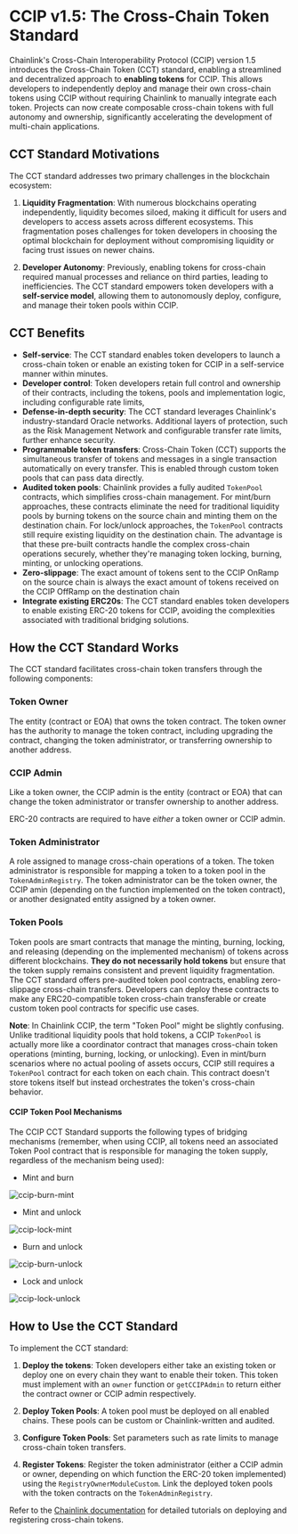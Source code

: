 # CCIP v1.5: The Cross-Chain Token Standard

Chainlink's Cross-Chain Interoperability Protocol (CCIP) version 1.5 introduces the Cross-Chain Token (CCT) standard, enabling a streamlined and decentralized approach to **enabling tokens** for CCIP. This allows developers to independently deploy and manage their own cross-chain tokens using CCIP without requiring Chainlink to manually integrate each token. Projects can now create composable cross-chain tokens with full autonomy and ownership, significantly accelerating the development of multi-chain applications.

## CCT Standard Motivations

The CCT standard addresses two primary challenges in the blockchain ecosystem:

1. **Liquidity Fragmentation**: With numerous blockchains operating independently, liquidity becomes siloed, making it difficult for users and developers to access assets across different ecosystems. This fragmentation poses challenges for token developers in choosing the optimal blockchain for deployment without compromising liquidity or facing trust issues on newer chains.

2. **Developer Autonomy**: Previously, enabling tokens for cross-chain required manual processes and reliance on third parties, leading to inefficiencies. The CCT standard empowers token developers with a **self-service model**, allowing them to autonomously deploy, configure, and manage their token pools within CCIP.

## CCT Benefits 

- **Self-service**: The CCT standard enables token developers to launch a cross-chain token or enable an existing token for CCIP in a self-service manner within minutes. 
- **Developer control**: Token developers retain full control and ownership of their contracts, including the tokens, pools and implementation logic, including configurable rate limits, 
- **Defense-in-depth security**: The CCT standard leverages Chainlink's industry-standard Oracle networks. Additional layers of protection, such as the Risk Management Network and configurable transfer rate limits, further enhance security.
- **Programmable token transfers**: Cross-Chain Token (CCT) supports the simultaneous transfer of tokens and messages in a single transaction automatically on every transfer. This is enabled through custom token pools that can pass data directly.
- **Audited token pools**: Chainlink provides a fully audited `TokenPool` contracts, which simplifies cross-chain management. For mint/burn approaches, these contracts eliminate the need for traditional liquidity pools by burning tokens on the source chain and minting them on the destination chain. For lock/unlock approaches, the `TokenPool` contracts still require existing liquidity on the destination chain. The advantage is that these pre-built contracts handle the complex cross-chain operations securely, whether they're managing token locking, burning, minting, or unlocking operations.
- **Zero-slippage**: The exact amount of tokens sent to the CCIP OnRamp on the source chain is always the exact amount of tokens received on the CCIP OffRamp on the destination chain
- **Integrate existing ERC20s**: The CCT standard enables token developers to enable existing ERC-20 tokens for CCIP, avoiding the complexities associated with traditional bridging solutions.

## How the CCT Standard Works

The CCT standard facilitates cross-chain token transfers through the following components:

### Token Owner

The entity (contract or EOA) that owns the token contract. The token owner has the authority to manage the token contract, including upgrading the contract, changing the token administrator, or transferring ownership to another address.

### CCIP Admin

Like a token owner, the CCIP admin is the entity (contract or EOA) that can change the token administrator or transfer ownership to another address.

ERC-20 contracts are required to have _either_ a token owner or CCIP admin.

### Token Administrator

A role assigned to manage cross-chain operations of a token. The token administrator is responsible for mapping a token to a token pool in the `TokenAdminRegistry`. The token administrator can be the token owner, the CCIP amin (depending on the function implemented on the token contract), or another designated entity assigned by a token owner.

### Token Pools

Token pools are smart contracts that manage the minting, burning, locking, and releasing (depending on the implemented mechanism) of tokens across different blockchains. **They do not necessarily hold tokens** but ensure that the token supply remains consistent and prevent liquidity fragmentation. The CCT standard offers pre-audited token pool contracts, enabling zero-slippage cross-chain transfers. Developers can deploy these contracts to make any ERC20-compatible token cross-chain transferable or create custom token pool contracts for specific use cases.

**Note**: In Chainlink CCIP, the term "Token Pool" might be slightly confusing. Unlike traditional liquidity pools that hold tokens, a CCIP `TokenPool` is actually more like a coordinator contract that manages cross-chain token operations (minting, burning, locking, or unlocking). Even in mint/burn scenarios where no actual pooling of assets occurs, CCIP still requires a `TokenPool` contract for each token on each chain. This contract doesn't store tokens itself but instead orchestrates the token's cross-chain behavior.

#### CCIP Token Pool Mechanisms

The CCIP CCT Standard supports the following types of bridging mechanisms (remember, when using CCIP, all tokens need an associated Token Pool contract that is responsible for managing the token supply, regardless of the mechanism being used):
- Mint and burn

![ccip-burn-mint](../assets/ccip-burn-mint.png)

- Mint and unlock

![ccip-lock-mint](../assets/ccip-lock-mint.png)

- Burn and unlock

![ccip-burn-unlock](../assets/ccip-burn-unlock.png)

- Lock and unlock

![ccip-lock-unlock](../assets/ccip-lock-unlock.png)

## How to Use the CCT Standard

To implement the CCT standard:

1. **Deploy the tokens**: Token developers either take an existing token or deploy one on every chain they want to enable their token. This token must implement with an `owner` function or `getCCIPAdmin` to return either the contract owner or CCIP admin respectively. 

2. **Deploy Token Pools**: A token pool must be deployed on all enabled chains. These pools can be custom or Chainlink-written and audited. 

2. **Configure Token Pools**: Set parameters such as rate limits to manage cross-chain token transfers.

3. **Register Tokens**: Register the token administrator (either a CCIP admin or owner, depending on which function the ERC-20 token implemented) using the `RegistryOwnerModuleCustom`. Link the deployed token pools with the token contracts on the `TokenAdminRegistry`. 

Refer to the [Chainlink documentation](https://docs.chain.link/ccip/concepts/cross-chain-tokens) for detailed tutorials on deploying and registering cross-chain tokens.
